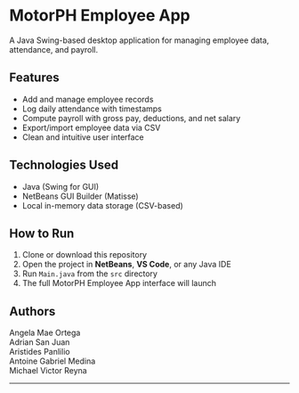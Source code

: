 # MotorPH Employee App

A Java Swing-based desktop application for managing employee data, attendance, and payroll.

## Features
- Add and manage employee records
- Log daily attendance with timestamps
- Compute payroll with gross pay, deductions, and net salary
- Export/import employee data via CSV
- Clean and intuitive user interface

## Technologies Used
- Java (Swing for GUI)
- NetBeans GUI Builder (Matisse)
- Local in-memory data storage (CSV-based)

## How to Run
1. Clone or download this repository
2. Open the project in **NetBeans**, **VS Code**, or any Java IDE
3. Run `Main.java` from the `src` directory
4. The full MotorPH Employee App interface will launch


## Authors
Angela Mae Ortega  
Adrian San Juan  
Aristides Panlilio  
Antoine Gabriel Medina  
Michael Victor Reyna

---
